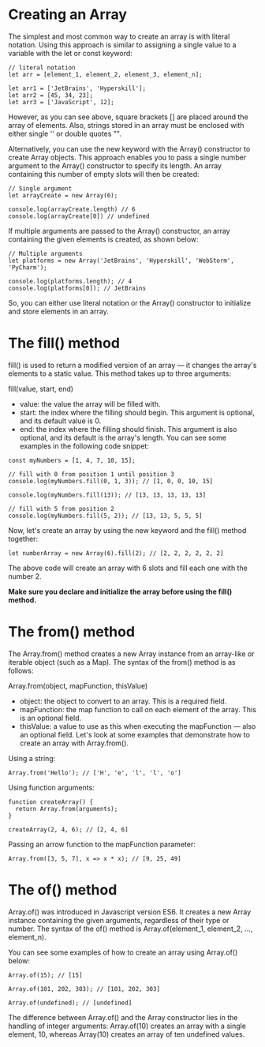 # Creating an Array

The simplest and most common way to create an array is with literal notation. Using this approach is similar to assigning a single value to a variable with the let or const keyword:
```
// literal notation
let arr = [element_1, element_2, element_3, element_n];

let arr1 = ['JetBrains', 'Hyperskill'];
let arr2 = [45, 34, 23];
let arr3 = ['JavaScript', 12]; 
```

However, as you can see above, square brackets [] are placed around the array of elements. Also, strings stored in an array must be enclosed with either single '' or double quotes "".

Alternatively, you can use the new keyword with the Array() constructor to create Array objects. This approach enables you to pass a single number argument to the Array() constructor to specify its length. An array containing this number of empty slots will then be created:
```
// Single argument
let arrayCreate = new Array(6);

console.log(arrayCreate.length) // 6
console.log(arrayCreate[0]) // undefined
```
If multiple arguments are passed to the Array() constructor, an array containing the given elements is created, as shown below:
```
// Multiple arguments
let platforms = new Array('JetBrains', 'Hyperskill', 'WebStorm', 'PyCharm');

console.log(platforms.length); // 4
console.log(platforms[0]); // JetBrains
```
So, you can either use literal notation or the Array() constructor to initialize and store elements in an array.

# The fill() method
fill() is used to return a modified version of an array — it changes the array's elements to a static value. This method takes up to three arguments:

fill(value, start, end)

- value: the value the array will be filled with.
- start: the index where the filling should begin. This argument is optional, and its default value is 0.
- end: the index where the filling should finish. This argument is also optional, and its default is the array's length.
You can see some examples in the following code snippet:
```
const myNumbers = [1, 4, 7, 10, 15];

// fill with 0 from position 1 until position 3
console.log(myNumbers.fill(0, 1, 3)); // [1, 0, 0, 10, 15]

console.log(myNumbers.fill(13)); // [13, 13, 13, 13, 13]

// fill with 5 from position 2
console.log(myNumbers.fill(5, 2)); // [13, 13, 5, 5, 5]
```
Now, let's create an array by using the new keyword and the fill() method together:
```
let numberArray = new Array(6).fill(2); // [2, 2, 2, 2, 2, 2]
```
The above code will create an array with 6 slots and fill each one with the number 2.

**Make sure you declare and initialize the array before using the fill() method.**

# The from() method
The Array.from() method creates a new Array instance from an array-like or iterable object (such as a Map). The syntax of the from() method is as follows:

Array.from(object, mapFunction, thisValue)

- object: the object to convert to an array. This is a required field.
- mapFunction: the map function to call on each element of the array. This is an optional field.
- thisValue: a value to use as this when executing the mapFunction — also an optional field. 
Let's look at some examples that demonstrate how to create an array with Array.from().

Using a string:
```
Array.from('Hello'); // ['H', 'e', 'l', 'l', 'o']
```
Using function arguments:
```
function createArray() {
  return Array.from(arguments);
}

createArray(2, 4, 6); // [2, 4, 6]
```
Passing an arrow function to the mapFunction parameter:
```
Array.from([3, 5, 7], x => x * x); // [9, 25, 49]
```
# The of() method
Array.of() was introduced in Javascript version ES6. It creates a new Array instance containing the given arguments, regardless of their type or number. The syntax of the of() method is Array.of(element_1, element_2, ..., element_n).

You can see some examples of how to create an array using Array.of() below:
```
Array.of(15); // [15]

Array.of(101, 202, 303); // [101, 202, 303]

Array.of(undefined); // [undefined]
```
The difference between Array.of() and the Array constructor lies in the handling of integer arguments: Array.of(10) creates an array with a single element, 10, whereas Array(10) creates an array of ten undefined values.
